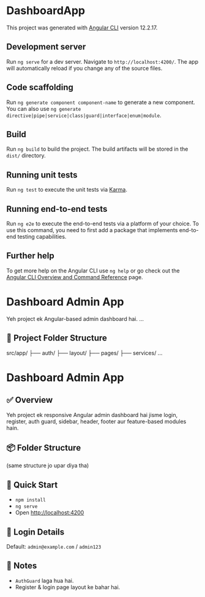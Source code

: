 # DashboardApp

This project was generated with [Angular CLI](https://github.com/angular/angular-cli) version 12.2.17.

## Development server

Run `ng serve` for a dev server. Navigate to `http://localhost:4200/`. The app will automatically reload if you change any of the source files.

## Code scaffolding

Run `ng generate component component-name` to generate a new component. You can also use `ng generate directive|pipe|service|class|guard|interface|enum|module`.

## Build

Run `ng build` to build the project. The build artifacts will be stored in the `dist/` directory.

## Running unit tests

Run `ng test` to execute the unit tests via [Karma](https://karma-runner.github.io).

## Running end-to-end tests

Run `ng e2e` to execute the end-to-end tests via a platform of your choice. To use this command, you need to first add a package that implements end-to-end testing capabilities.

## Further help

To get more help on the Angular CLI use `ng help` or go check out the [Angular CLI Overview and Command Reference](https://angular.io/cli) page.

<!-- ##------------project flow------------------------------------- -->
# Dashboard Admin App

Yeh project ek Angular-based admin dashboard hai.
...

## 📂 Project Folder Structure

src/app/
 ├── auth/
 ├── layout/
 ├── pages/
 ├── services/
...
# Dashboard Admin App

## ✅ Overview
Yeh project ek responsive Angular admin dashboard hai jisme login, register, auth guard, sidebar, header, footer aur feature-based modules hain.

## 📦 Folder Structure
(same structure jo upar diya tha)

## 🚀 Quick Start
- `npm install`
- `ng serve`
- Open [http://localhost:4200](http://localhost:4200)

## 🔐 Login Details
Default: `admin@example.com` / `admin123`

## 📌 Notes
- `AuthGuard` laga hua hai.
- Register & login page layout ke bahar hai.
